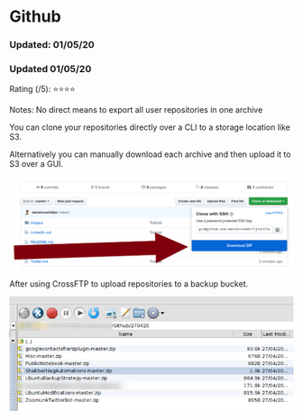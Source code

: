 # Github

### Updated: 01/05/20

### Updated 01/05/20

Rating (/5): ⭐⭐⭐⭐

Notes: No direct means to export all user repositories in one archive

<p>You can clone your repositories directly over a CLI to a storage location like S3.</p>

<p>Alternatively you can manually download each archive and then upload it to S3 over a GUI.

![Download_repo](/images/0140.png)

<p>After using CrossFTP to upload repositories to a backup bucket.

![Github repos](/images/0142.png)



